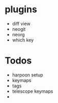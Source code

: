 
# plugins
 - diff view
 - neogit
 - neorg
 - which key 

# Todos
 - harpoon setup
 - keymaps
 - tags
 - telescope keymaps
 - 


